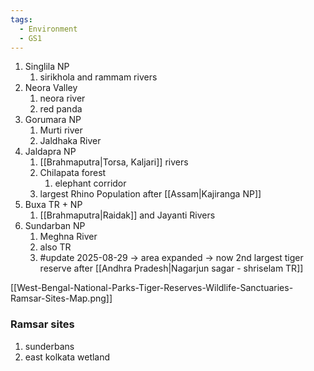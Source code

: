 ```yaml
---
tags:
  - Environment
  - GS1
---
```

1. Singlila NP
	1. sirikhola and rammam rivers
2. Neora Valley
	1. neora river
	2. red panda
3. Gorumara NP
	1. Murti river
	2. Jaldhaka River
4. Jaldapra NP
	1. [[Brahmaputra|Torsa, Kaljari]] rivers
	2. Chilapata forest
		1. elephant corridor
	3. largest Rhino Population after [[Assam|Kajiranga NP]]
5. Buxa TR + NP
	1. [[Brahmaputra|Raidak]] and Jayanti Rivers
6. Sundarban NP
	1. Meghna River
	2. also TR
	3. #update 2025-08-29 -> area expanded -> now 2nd largest tiger reserve after [[Andhra Pradesh|Nagarjun sagar - shriselam TR]]

[[West-Bengal-National-Parks-Tiger-Reserves-Wildlife-Sanctuaries-Ramsar-Sites-Map.png]]
### Ramsar sites
1. sunderbans
2. east kolkata wetland